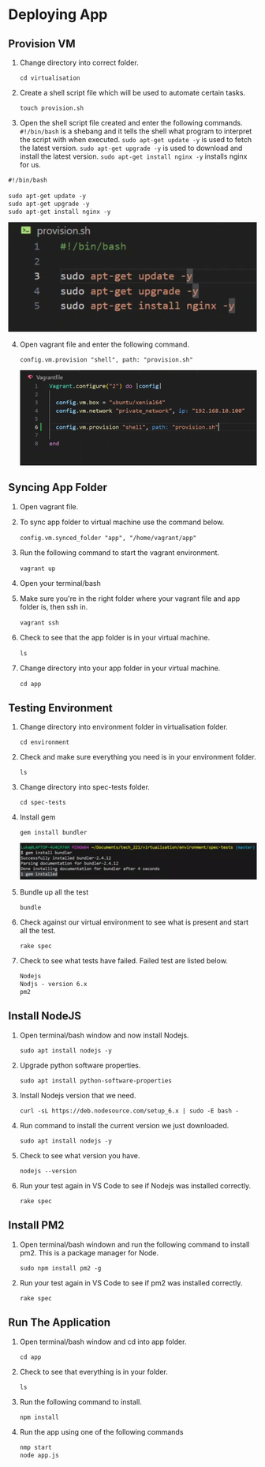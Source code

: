 # Deploying App

## Provision VM

1. Change directory into correct folder.

    ```
    cd virtualisation
    ```

2. Create a shell script file which will be used to automate certain tasks.

    ```
    touch provision.sh
    ```

3. Open the shell script file created and enter the following commands. `#!/bin/bash` is a shebang and it tells the shell what program to interpret the script with when executed. `sudo apt-get update -y` is used to fetch the latest version. `sudo apt-get upgrade -y` is used to download and install the latest version. `sudo apt-get install nginx -y` installs nginx for us.

```
#!/bin/bash

sudo apt-get update -y
sudo apt-get upgrade -y
sudo apt-get install nginx -y
```

![Alt text](img/provision%20file%20for%20automation.png)

4. Open vagrant file and enter the following command.

    ```
    config.vm.provision "shell", path: "provision.sh"
    ```

    ![Alt text](img/sync%20app%20folder.png)

## Syncing App Folder

1. Open vagrant file.

2. To sync app folder to virtual machine use the command below.
   
    `config.vm.synced_folder "app", "/home/vagrant/app"`


3. Run the following command to start the vagrant environment. 

    `vagrant up`

4. Open your terminal/bash

5. Make sure you're in the right folder where your vagrant file and app folder is, then ssh in.

    `vagrant ssh`

6. Check to see that the app folder is in your virtual machine.

    `ls`

7. Change directory into your app folder in your virtual machine.

    `cd app`

## Testing Environment

1. Change directory into environment folder in virtualisation folder.
   
   ```
   cd environment
   ```

2. Check and make sure everything you need is in your environment folder.

    ```
    ls
    ```

3. Change directory into spec-tests folder.
   
   ```
   cd spec-tests
   ```

4. Install gem
   
   ```
   gem install bundler
   ```

   ![Alt text](img/gem%20install%20bundler.png)

5. Bundle up all the test

    ```
    bundle
    ```

6. Check against our virtual environment to see what is present and start all the test.
   
   ```
   rake spec
   ```

7. Check to see what tests have failed. Failed test are listed below.
   
   ```
   Nodejs
   Nodjs - version 6.x
   pm2
   ```

## Install NodeJS

1. Open terminal/bash window and now install Nodejs.

    ```
    sudo apt install nodejs -y
    ```

2. Upgrade python software properties.
    
    ```
    sudo apt install python-software-properties
    ```

3. Install Nodejs version that we need.

    ```
    curl -sL https://deb.nodesource.com/setup_6.x | sudo -E bash -
    ```

4. Run command to install the current version we just downloaded.
    
    ```
    sudo apt install nodejs -y
    ```

5. Check to see what version you have.
    
    ```
    nodejs --version
    ```

6. Run your test again in VS Code to see if Nodejs was installed correctly.

    ```
    rake spec
    ```

## Install PM2

1. Open terminal/bash windown and run the following command to install pm2. This is a package manager for Node.

    ```
    sudo npm install pm2 -g
    ```

2. Run your test again in VS Code to see if pm2 was installed correctly.

    ```
    rake spec
    ```

## Run The Application

1. Open terminal/bash window and cd into app folder.
   
   ```
   cd app
   ```

2. Check to see that everything is in your folder.

    ```
    ls
    ```

3. Run the following command to install.

    ```
    npm install
    ```

4. Run the app using one of the following commands

    ```
    nmp start
    node app.js
    ```